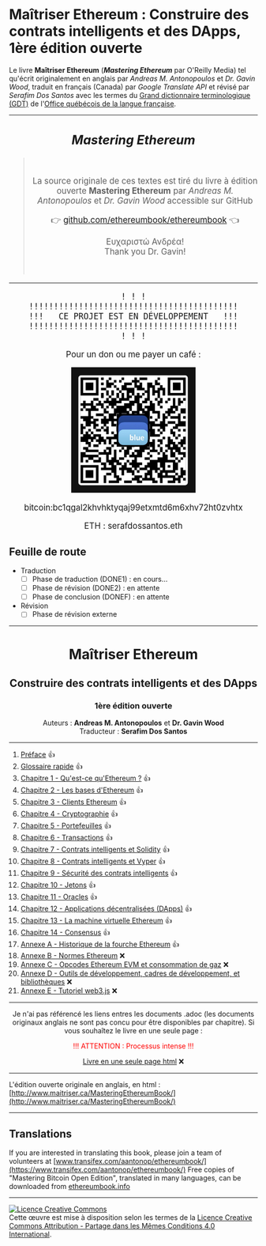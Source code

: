 # Maîtriser Ethereum : Construire des contrats intelligents et des DApps, 1ère édition ouverte

Le livre **Maîtriser Ethereum** (_**Mastering Ethereum**_ par O'Reilly Media) tel qu'écrit originalement en anglais par _Andreas M. Antonopoulos_ et _Dr. Gavin Wood_, traduit en français (Canada) par _Google Translate API_ et révisé par _Serafim Dos Santos_ avec les termes du [Grand dictionnaire terminologique (GDT)](https://gdt.oqlf.gouv.qc.ca/) de l'[Office qu&eacute;b&eacute;cois de la langue fran&ccedil;aise](https://www.oqlf.gouv.qc.ca/).

---

<!-- center>
<img src="assets/ME1OE-GITHUB_BANNER-002.jpg" alt="Maîtriser Ethereum: Implémenter des contrats intelligents" width="96%"/>
</center -->

<center style="font-size:1.2em;">
<h2><em>Mastering Ethereum</em></h2>
<blockquote><br><p>
La source originale de ces textes est tiré du livre à édition ouverte <strong>Mastering Ethereum</strong> par <em>Andreas M. Antonopoulos</em> et <em>Dr. Gavin Wood</em> accessible sur GitHub
</p>
<p>
👉 <a href="https://github.com/ethereumbook/ethereumbook">github.com/ethereumbook/ethereumbook</a> 👈
</p>
<p>Ευχαριστώ Ανδρέα!<br>
Thank you Dr. Gavin!</p><br>
</blockquote>
<hr>
<pre>
! ! !
!!!!!!!!!!!!!!!!!!!!!!!!!!!!!!!!!!!!!!!!!!
!!!   CE PROJET EST EN DÉVELOPPEMENT   !!!
!!!!!!!!!!!!!!!!!!!!!!!!!!!!!!!!!!!!!!!!!!
! ! !
</pre>

<div style="">
<p>Pour un don ou me payer un café :</p>
<img src="assets/bluewallet-bitcoin-sponsoring-qr-code.jpg" alt="" style="max-width:50%;">
<p>bitcoin:bc1qgal2khvhktyqaj99etxmtd6m6xhv72ht0zvhtx</p>
<p>ETH : serafdossantos.eth</p>
</div>

</center>

## Feuille de route

* Traduction
  - [ ] Phase de traduction (DONE1) : en cours...
  - [ ] Phase de révision (DONE2) : en attente
  - [ ] Phase de conclusion (DONEF) : en attente
* Révision
  - [ ] Phase de révision externe

<center>
<hr />
<h1>Maîtriser Ethereum</h1>
<h2>Construire des contrats intelligents et des DApps</h2>
<h3>1ère édition ouverte</h3>
<p>Auteurs : <strong>Andreas M. Antonopoulos</strong> et <strong>Dr. Gavin Wood</strong> <br />
Traducteur : <strong>Serafim Dos Santos</strong></p>
</center>

---

1. [Préface](html/for_use_ethereumbook_preface_open_editiontxt_fr_CA.html) 👍
2. [Glossaire rapide](html/for_use_ethereumbook_glossarytxt_fr_CA.html) 👍
3. [Chapitre 1 - Qu&#39;est-ce qu&#39;Ethereum ?](html/for_use_ethereumbook_01what-istxt_fr_CA.html) 👍
4. [Chapitre 2 - Les bases d&#39;Ethereum](html/for_use_ethereumbook_02introtxt_fr_CA.html) 👍
5. [Chapitre 3 - Clients Ethereum](html/for_use_ethereumbook_03clientstxt_fr_CA.html) 👍
6. [Chapitre 4 - Cryptographie](html/for_use_ethereumbook_04keys-addressestxt_fr_CA.html) 👍
7. [Chapitre 5 - Portefeuilles](html/for_use_ethereumbook_05walletstxt_fr_CA.html) 👍
8. [Chapitre 6 - Transactions](html/for_use_ethereumbook_06transactionstxt_fr_CA.html) 👍
9. [Chapitre 7 - Contrats intelligents et Solidity](html/for_use_ethereumbook_07smart-contracts-soliditytxt_fr_CA.html) 👍
10. [Chapitre 8 - Contrats intelligents et Vyper](html/for_use_ethereumbook_08smart-contracts-vypertxt_fr_CA.html) 👍
11. [Chapitre 9 - Sécurité des contrats intelligents](html/for_use_ethereumbook_09smart-contracts-securitytxt_fr_CA.html) 👍
12. [Chapitre 10 - Jetons](html/for_use_ethereumbook_10tokenstxt_fr_CA.html) 👍
13. [Chapitre 11 - Oracles](html/for_use_ethereumbook_11oraclestxt_fr_CA.html) 👍
14. [Chapitre 12 - Applications décentralisées (DApps)](html/for_use_ethereumbook_12dappstxt_fr_CA.html) 👍
15. [Chapitre 13 - La machine virtuelle Ethereum](html/for_use_ethereumbook_13evmtxt_fr_CA.html) 👍
16. [Chapitre 14 - Consensus](html/for_use_ethereumbook_14consensustxt_fr_CA.html) 👍
17. [Annexe A - Historique de la fourche Ethereum](html/for_use_ethereumbook_appdx-forks-historytxt_fr_CA.html) 👍
18. [Annexe B - Normes Ethereum](html/for_use_ethereumbook_appdx-standards-eip-erctxt_fr_CA.html) ❌
19. [Annexe C - Opcodes Ethereum EVM et consommation de gaz](html/for_use_ethereumbook_appdx-evm-opcodes-gastxt_fr_CA.html) ❌
20. [Annexe D - Outils de développement, cadres de développement, et bibliothèques](html/for_use_ethereumbook_appdx-dev-toolstxt_fr_CA.html) ❌
21. [Annexe E - Tutoriel web3.js](html/for_use_ethereumbook_appdx-web3js-tutorialtxt_fr_CA.html) ❌

---

<center>
<p>Je n'ai pas référencé les liens entres les documents .adoc (les documents originaux anglais ne sont pas concu pour être disponibles par chapitre). Si vous souhaîtez le livre en une seule page :</p>

<p style="color:red;">!!! ATTENTION : Processus intense !!!</p>

<a href="https://ethereum.maitriser.ca/html/book.html" alt="Livre Maîtriser Bitcoin en une seule page html">Livre en une seule page html</a> ❌
</center>

---

L'édition ouverte originale en anglais, en html : [http://www.maitriser.ca/MasteringEthereumBook/](http://www.maitriser.ca/MasteringEthereumBook/)

---

## Translations

If you are interested in translating this book, please join a team of volunteers at [www.transifex.com/aantonop/ethereumbook/](https://www.transifex.com/aantonop/ethereumbook/)
Free copies of "Mastering Bitcoin Open Edition", translated in many languages, can be downloaded from [ethereumbook.info](https://bitcoinbook.info)

---

<a rel="license" href="http://creativecommons.org/licenses/by-sa/4.0/"><img alt="Licence Creative Commons" style="border-width:0" src="https://i.creativecommons.org/l/by-sa/4.0/88x31.png" /></a><br />Cette œuvre est mise à disposition selon les termes de la <a rel="license" href="http://creativecommons.org/licenses/by-sa/4.0/">Licence Creative Commons Attribution -  Partage dans les Mêmes Conditions 4.0 International</a>.
